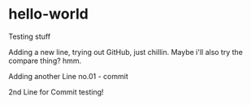 # hello-world
Testing stuff

Adding a new line, trying out GitHub, just chillin.
Maybe i'll also try the compare thing? hmm.


Adding another Line no.01 - commit

2nd Line for Commit testing!
